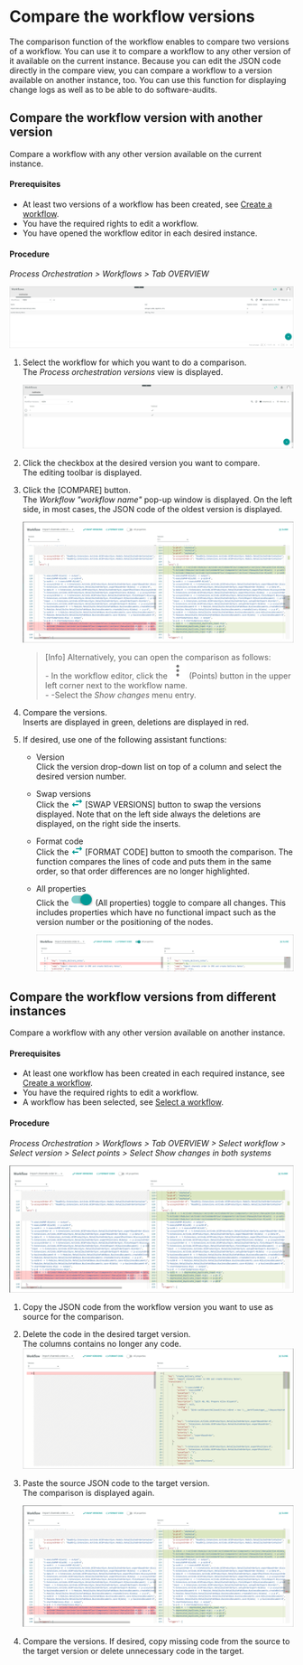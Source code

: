 # Compare the workflow versions

The comparison function of the workflow enables to compare two versions of a workflow. You can use it to compare a workflow to any other version of it available on the current instance. Because you can edit the JSON code directly in the compare view, you can compare a workflow to a version available on another instance, too. You can use this function for displaying change logs as well as to be able to do software-audits.

## Compare the workflow version with another version

Compare a workflow with any other version available on the current instance.

#### Prerequisites

- At least two versions of a workflow has been created, see [Create a workflow](#create-a-workflow).
- You have the required rights to edit a workflow.
- You have opened the workflow editor in each desired instance.

#### Procedure

*Process Orchestration > Workflows > Tab OVERVIEW*

![Workflows](../../Assets/Screenshots/ActindoWorkFlow/Workflows/Workflows.png "[Workflows]")

1. Select the workflow for which you want to do a comparison.   
    The *Process orchestration versions* view is displayed.
    
    ![Workflow versions](../../Assets/Screenshots/ActindoWorkFlow/Workflows/WorkflowVersions.png "[Workflow versions]")

2. Click the checkbox at the desired version you want to compare.   
    The editing toolbar is displayed.
    

3. Click the [COMPARE] button.  
    The *Workflow "workflow name"* pop-up window is displayed. On the left side, in most cases, the JSON code of the oldest version is displayed. 

    ![Workflow](../../Assets/Screenshots/ActindoWorkFlow/Workflows/WorkflowComparison.png "[Workflow]")
    
    > [Info] Alternatively, you can open the comparison as follows:  
        - In the workflow editor, click the ![Points](../../Assets/Icons/Points02.png "[Points]") (Points) button in the upper left corner next to the workflow name.  
        - -Select the *Show changes* menu entry.

4. Compare the versions.   
    Inserts are displayed in green, deletions are displayed in red.
    
5. If desired, use one of the following assistant functions:   

   - Version   
        Click the version drop-down list on top of a column and select the desired version number.

    - Swap versions   
        Click the ![Swap](../../Assets/Icons/Swap.png "[Swap]") [SWAP VERSIONS] button to swap the versions displayed. Note that on the left side always the deletions are displayed, on the right side the inserts.
       
    - Format code  
        Click the ![Format code](../../Assets/Icons/Swap.png "[Format code]") [FORMAT CODE] button to smooth the comparison. The function compares the lines of code and puts them in the same order, so that order differences are no longer highlighted.

    - All properties   
       Click the ![All properties](../../Assets/Icons/Toggle.png "[All properties]") (All properties) toggle to compare all changes. This includes properties which have no functional impact such as the version number or the positioning of the nodes.

        ![All properties](../../Assets/Screenshots/ActindoWorkFlow/Workflows/WorkflowComparisonAllProperties.png "[All properties]")



## Compare the workflow versions from different instances 

Compare a workflow with any other version available on another instance.

#### Prerequisites

- At least one workflow has been created in each required instance, see [Create a workflow](#create-a-workflow).
- You have the required rights to edit a workflow.
- A workflow has been selected, see [Select a workflow](#create-a-workflow).

#### Procedure

*Process Orchestration > Workflows > Tab OVERVIEW > Select workflow > Select version > Select points > Select Show changes in both systems*

![Workflow](../../Assets/Screenshots/ActindoWorkFlow/Workflows/WorkflowComparison.png "[Workflow]")

1. Copy the JSON code from the workflow version you want to use as source for the comparison.

2. Delete the code in the desired target version.   
    The columns contains no longer any code.
    ![Workflow](../../Assets/Screenshots/ActindoWorkFlow/Workflows/WorkflowComparisonAnotherInstance.png "[Workflow]")

3. Paste the source JSON code to the target version.   
    The comparison is displayed again.
    
    ![Workflow](../../Assets/Screenshots/ActindoWorkFlow/Workflows/WorkflowComparison.png "[Workflow]")
    
4. Compare the versions. If desired, copy missing code from the source to the target version or delete unnecessary code in the target.


